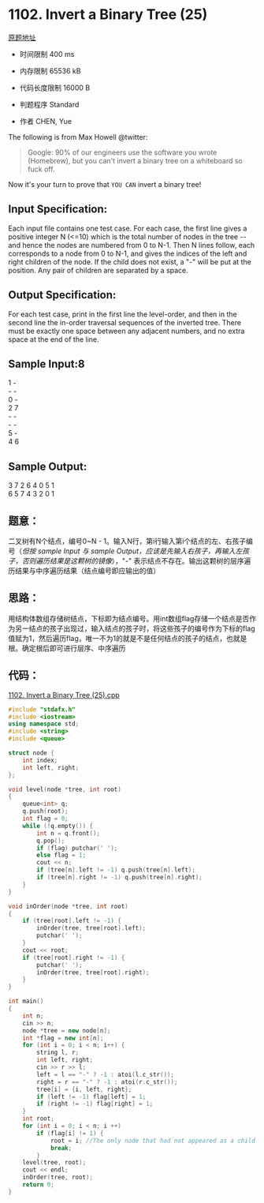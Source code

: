 # 1102. Invert a Binary Tree (25)

[原题地址](https://www.patest.cn/contests/pat-a-practise/1102)

* 时间限制 400 ms



* 内存限制 65536 kB



* 代码长度限制 16000 B



* 判题程序 Standard 

* 作者 CHEN, Yue



The following is from Max Howell @twitter:

> Google: 90% of our engineers use the software you wrote (Homebrew), but you can't invert a binary tree on a whiteboard so fuck off.

Now it's your turn to prove that `YOU CAN` invert a binary tree!

## Input Specification: 

Each input file contains one test case. For each case, the first line gives a positive integer N (<=10) which is the total number of nodes in the tree -- and hence the nodes are numbered from 0 to N-1. Then N lines follow, each corresponds to a node from 0 to N-1, and gives the indices of the left and right children of the node. If the child does not exist, a "-" will be put at the position. Any pair of children are separated by a space.

## Output Specification: 

For each test case, print in the first line the level-order, and then in the second line the in-order traversal sequences of the inverted tree. There must be exactly one space between any adjacent numbers, and no extra space at the end of the line.
## Sample Input:8
1 \-  
\- \-  
0 \-  
2 7  
\- \-  
\- \-  
5 \-  
4 6  

## Sample Output:

3 7 2 6 4 0 5 1  
6 5 7 4 3 2 0 1  

## 题意：

二叉树有N个结点，编号0~N - 1。输入N行，第i行输入第i个结点的左、右孩子编号（*但按 sample Input 与 sample Output，应该是先输入右孩子，再输入左孩子，否则遍历结果是这颗树的镜像*），"-" 表示结点不存在。输出这颗树的层序遍历结果与中序遍历结果（结点编号即应输出的值）


## 思路：

用结构体数组存储树结点，下标即为结点编号。用int数组flag存储一个结点是否作为另一结点的孩子出现过，输入结点的孩子时，将这些孩子的编号作为下标的flag值赋为1，然后遍历flag，唯一不为1的就是不是任何结点的孩子的结点，也就是根。确定根后即可进行层序、中序遍历


## 代码：

[1102. Invert a Binary Tree (25).cpp](https://github.com/jerrykcode/PAT-Advanced-Level-Practise/blob/master/1102.%20Invert%20a%20Binary%20Tree%20(25)/1102.%20Invert%20a%20Binary%20Tree%20(25).cpp)

```cpp
#include "stdafx.h"
#include <iostream>
using namespace std;
#include <string>
#include <queue>

struct node {
	int index;
	int left, right;
};

void level(node *tree, int root)
{
	queue<int> q;
	q.push(root);
	int flag = 0;
	while (!q.empty()) {
		int n = q.front();
		q.pop();
		if (flag) putchar(' ');
		else flag = 1;
		cout << n;
		if (tree[n].left != -1) q.push(tree[n].left);
		if (tree[n].right != -1) q.push(tree[n].right);
	}
}

void inOrder(node *tree, int root)
{
	if (tree[root].left != -1) {
		inOrder(tree, tree[root].left);
		putchar(' ');
	}
	cout << root;
	if (tree[root].right != -1) {
		putchar(' ');
		inOrder(tree, tree[root].right);
	}
}

int main()
{
	int n;
	cin >> n;
	node *tree = new node[n];
	int *flag = new int[n];
	for (int i = 0; i < n; i++) {
		string l, r;
		int left, right;
		cin >> r >> l;
		left = l == "-" ? -1 : atoi(l.c_str());
		right = r == "-" ? -1 : atoi(r.c_str());
		tree[i] = {i, left, right};
		if (left != -1) flag[left] = 1;
		if (right != -1) flag[right] = 1;
	}
	int root;
	for (int i = 0; i < n; i ++)
		if (flag[i] != 1) {
			root = i; //The only node that had not appeared as a child of others is the root
			break;
		}
	level(tree, root);
	cout << endl;
	inOrder(tree, root);
    return 0;
}
```